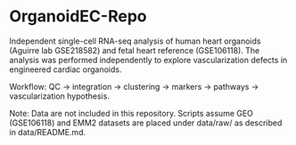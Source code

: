 # OrganoidEC-Repo
Independent single-cell RNA-seq analysis of human heart organoids (Aguirre lab GSE218582) and fetal heart reference (GSE106118).
The analysis was performed independently to explore vascularization defects in engineered cardiac organoids.

Workflow: QC → integration → clustering → markers → pathways → vascularization hypothesis.

Note: Data are not included in this repository. Scripts assume GEO (GSE106118) and EMM2 datasets are placed under data/raw/ as described in data/README.md.
